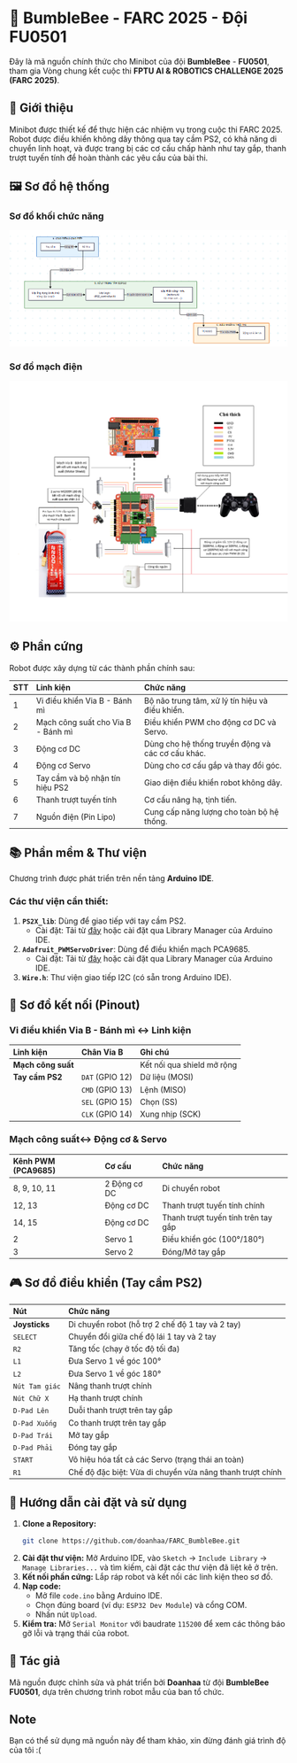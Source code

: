# 🐝 BumbleBee - FARC 2025 - Đội FU0501

Đây là mã nguồn chính thức cho Minibot của đội **BumbleBee** - **FU0501**, tham gia Vòng chung kết cuộc thi **FPTU AI & ROBOTICS CHALLENGE 2025 (FARC 2025)**.

## 📝 Giới thiệu

Minibot được thiết kế để thực hiện các nhiệm vụ trong cuộc thi FARC 2025. Robot được điều khiển không dây thông qua tay cầm PS2, có khả năng di chuyển linh hoạt, và được trang bị các cơ cấu chấp hành như tay gắp, thanh trượt tuyến tính để hoàn thành các yêu cầu của bài thi.

## 🖼️ Sơ đồ hệ thống

### Sơ đồ khối chức năng

![Sơ đồ hệ thống](sodohethong.png)

### Sơ đồ mạch điện

![Sơ đồ mạch điện](sodomachdien.png)

## ⚙️ Phần cứng

Robot được xây dựng từ các thành phần chính sau:

| STT | Linh kiện | Chức năng |
| :-- | :--- | :--- |
| 1 | Vi điều khiển Via B - Bánh mì | Bộ não trung tâm, xử lý tín hiệu và điều khiển. |
| 2 | Mạch công suất cho Via B - Bánh mì | Điều khiển PWM cho động cơ DC và Servo. |
| 3 | Động cơ DC | Dùng cho hệ thống truyền động và các cơ cấu khác. |
| 4 | Động cơ Servo | Dùng cho cơ cấu gắp và thay đổi góc. |
| 5 | Tay cầm và bộ nhận tín hiệu PS2 | Giao diện điều khiển robot không dây. |
| 6 | Thanh trượt tuyến tính | Cơ cấu nâng hạ, tịnh tiến. |
| 7 | Nguồn điện (Pin Lipo) | Cung cấp năng lượng cho toàn bộ hệ thống. |

## 📚 Phần mềm & Thư viện

Chương trình được phát triển trên nền tảng **Arduino IDE**.

### Các thư viện cần thiết:

1.  **`PS2X_lib`**: Dùng để giao tiếp với tay cầm PS2. 
    *   Cài đặt: Tải từ [đây](https://github.com/makerviet/Arduino-PS2X-ESP32-Makerbot) hoặc cài đặt qua Library Manager của Arduino IDE.
2.  **`Adafruit_PWMServoDriver`**: Dùng để điều khiển mạch PCA9685.
    *   Cài đặt: Tải từ [đây](https://github.com/adafruit/Adafruit-PWM-Servo-Driver-Library) hoặc cài đặt qua Library Manager của Arduino IDE.
3.  **`Wire.h`**: Thư viện giao tiếp I2C (có sẵn trong Arduino IDE).

## 🔌 Sơ đồ kết nối (Pinout)

### Vi điều khiển Via B - Bánh mì ↔️ Linh kiện

| Linh kiện | Chân Via B | Ghi chú |
| :--- | :--- | :--- |
| **Mạch công suất** | | Kết nối qua shield mở rộng |
| **Tay cầm PS2** | `DAT` (GPIO 12) | Dữ liệu (MOSI) |
| | `CMD` (GPIO 13) | Lệnh (MISO) |
| | `SEL` (GPIO 15) | Chọn (SS) |
| | `CLK` (GPIO 14) | Xung nhịp (SCK) |

### Mạch công suất↔️ Động cơ & Servo

| Kênh PWM (PCA9685) | Cơ cấu | Chức năng |
| :--- | :--- | :--- |
| 8, 9, 10, 11 | 2 Động cơ DC | Di chuyển robot |
| 12, 13 | Động cơ DC | Thanh trượt tuyến tính chính |
| 14, 15 | Động cơ DC | Thanh trượt tuyến tính trên tay gắp |
| 2 | Servo 1 | Điều khiển góc (100°/180°) |
| 3 | Servo 2 | Đóng/Mở tay gắp |

## 🎮 Sơ đồ điều khiển (Tay cầm PS2)

| Nút | Chức năng |
| :--- | :--- |
| **Joysticks** | Di chuyển robot (hỗ trợ 2 chế độ 1 tay và 2 tay) |
| `SELECT` | Chuyển đổi giữa chế độ lái 1 tay và 2 tay |
| `R2` | Tăng tốc (chạy ở tốc độ tối đa) |
| `L1` | Đưa Servo 1 về góc 100° |
| `L2` | Đưa Servo 1 về góc 180° |
| `Nút Tam giác` | Nâng thanh trượt chính |
| `Nút Chữ X` | Hạ thanh trượt chính |
| `D-Pad Lên` | Duỗi thanh trượt trên tay gắp |
| `D-Pad Xuống` | Co thanh trượt trên tay gắp |
| `D-Pad Trái` | Mở tay gắp |
| `D-Pad Phải` | Đóng tay gắp |
| `START` | Vô hiệu hóa tất cả các Servo (trạng thái an toàn) |
| `R1` | Chế độ đặc biệt: Vừa di chuyển vừa nâng thanh trượt chính |

## 🚀 Hướng dẫn cài đặt và sử dụng

1.  **Clone a Repository:**
    ```bash
    git clone https://github.com/doanhaa/FARC_BumbleBee.git
    ```
2.  **Cài đặt thư viện:** Mở Arduino IDE, vào `Sketch` -> `Include Library` -> `Manage Libraries...` và tìm kiếm, cài đặt các thư viện đã liệt kê ở trên.
3.  **Kết nối phần cứng:** Lắp ráp robot và kết nối các linh kiện theo sơ đồ.
4.  **Nạp code:**
    *   Mở file `code.ino` bằng Arduino IDE.
    *   Chọn đúng board (ví dụ: `ESP32 Dev Module`) và cổng COM.
    *   Nhấn nút `Upload`.
5.  **Kiểm tra:** Mở `Serial Monitor` với baudrate `115200` để xem các thông báo gỡ lỗi và trạng thái của robot.

## 👥 Tác giả

Mã nguồn được chỉnh sửa và phát triển bởi **Doanhaa** từ đội **BumbleBee FU0501**, dựa trên chương trình robot mẫu của ban tổ chức.

## Note
Bạn có thể sử dụng mã nguồn này để tham khảo, xin đừng đánh giá trình độ của tôi :(
